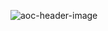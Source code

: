 ![aoc-header-image](https://github.com/user-attachments/assets/7f2a9aac-60b6-47a8-96cb-d8ed0737b5b1)
